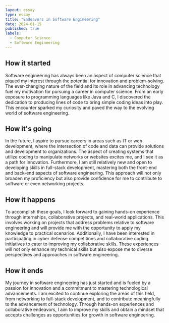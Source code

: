 ```yaml
---
layout: essay
type: essay
title: "Endeavors in Software Engineering"
date: 2024-01-15
published: true
labels:
  - Computer Science
  - Software Engineering
---
```


## How it started

Software engineering has always been an aspect of computer science that piqued my interest through the potential for innovation and problem-solving. The ever-changing nature of the field and its role in advancing technology fuel my motivation for pursuing a career in computer science. From an early exposure to programming languages like Java and C, I discovered the dedication to producing lines of code to bring simple coding ideas into play. This encounter sparked my curiosity and paved the way to the evolving world of software engineering.

## How it's going

In the future, I aspire to pursue careers in areas such as IT or web development, where the intersection of code and data can provide solutions and development to organizations. The aspect of creating systems that utilize coding to manipulate networks or websites excites me, and I see it as a path for innovation. Furthermore, I am still relatively new and open to developing skills in full-stack development, mastering both the front-end and back-end aspects of software engineering. This approach will not only broaden my proficiency but also provide confidence for me to contribute to software or even networking projects.

## How it happens

To accomplish these goals, I look forward to gaining hands-on experience through internships, collaborative projects, and real-world applications. This involves working on projects that address problems relative to software engineering and will provide me with the opportunity to apply my knowledge to practical scenarios. Additionally, I have been interested in participating in cyber defense competitions and collaborative coding initiatives to cater to improving my collaborative skills. These experiences will not only enhance my technical skills but also expose me to diverse perspectives and approaches in software engineering.

## How it ends

My journey in software engineering has just started and is fueled by a passion for innovation and a commitment to mastering technological advancements. I am excited to continue exploring the areas of this field, from networking to full-stack development, and to contribute meaningfully to the advancement of technology. Through hands-on experiences and collaborative endeavors, I aim to improve my skills and obtain a mindset that accepts challenges as opportunities for growth in software engineering.







